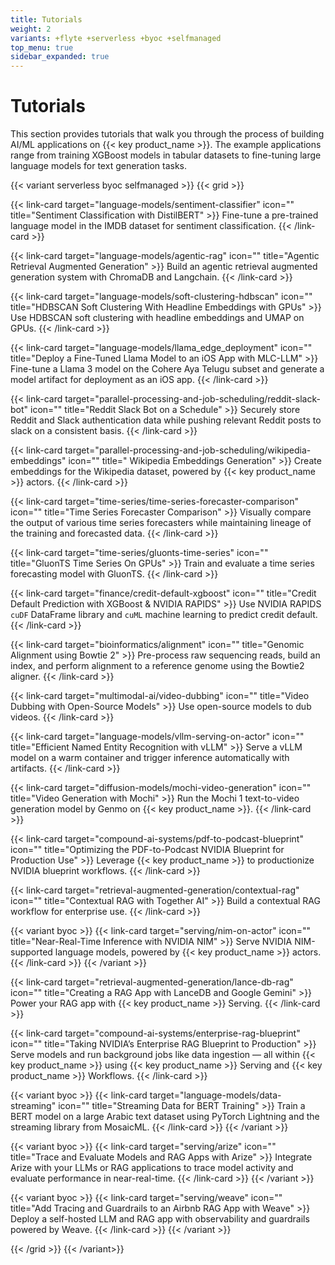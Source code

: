 ```yaml
---
title: Tutorials
weight: 2
variants: +flyte +serverless +byoc +selfmanaged
top_menu: true
sidebar_expanded: true
---
```


# Tutorials

This section provides tutorials that walk you through the process of building AI/ML applications on {{< key product_name >}}.
The example applications range from training XGBoost models in tabular datasets to fine-tuning large language models for text generation tasks.

{{< variant serverless byoc selfmanaged >}}
{{< grid >}}

{{< link-card target="language-models/sentiment-classifier" icon="" title="Sentiment Classification with DistilBERT" >}}
Fine-tune a pre-trained language model in the IMDB dataset for sentiment classification.
{{< /link-card >}}

{{< link-card target="language-models/agentic-rag" icon="" title="Agentic Retrieval Augmented Generation" >}}
Build an agentic retrieval augmented generation system with ChromaDB and Langchain.
{{< /link-card >}}

{{< link-card target="language-models/soft-clustering-hdbscan" icon="" title="HDBSCAN Soft Clustering With Headline Embeddings with GPUs" >}}
Use HDBSCAN soft clustering with headline embeddings and UMAP on GPUs.
{{< /link-card >}}

{{< link-card target="language-models/llama_edge_deployment" icon="" title="Deploy a Fine-Tuned Llama Model to an iOS App with MLC-LLM" >}}
Fine-tune a Llama 3 model on the Cohere Aya Telugu subset and generate a model artifact for deployment as an iOS app.
{{< /link-card >}}

{{< link-card target="parallel-processing-and-job-scheduling/reddit-slack-bot" icon="" title="Reddit Slack Bot on a Schedule" >}}
Securely store Reddit and Slack authentication data while pushing relevant Reddit posts to slack on a consistent basis.
{{< /link-card >}}

{{< link-card target="parallel-processing-and-job-scheduling/wikipedia-embeddings" icon="" title=" Wikipedia Embeddings Generation" >}}
Create embeddings for the Wikipedia dataset, powered by {{< key product_name >}} actors.
{{< /link-card >}}

{{< link-card target="time-series/time-series-forecaster-comparison" icon="" title="Time Series Forecaster Comparison" >}}
Visually compare the output of various time series forecasters while
maintaining lineage of the training and forecasted data.
{{< /link-card >}}

{{< link-card target="time-series/gluonts-time-series" icon="" title="GluonTS Time Series On GPUs" >}}
Train and evaluate a time series forecasting model with GluonTS.
{{< /link-card >}}

{{< link-card target="finance/credit-default-xgboost" icon="" title="Credit Default Prediction with XGBoost & NVIDIA RAPIDS" >}}
Use NVIDIA RAPIDS `cuDF` DataFrame library and `cuML` machine learning to predict credit default.
{{< /link-card >}}

{{< link-card target="bioinformatics/alignment" icon="" title="Genomic Alignment using Bowtie 2" >}}
Pre-process raw sequencing reads, build an index, and perform alignment to a reference genome using the Bowtie2 aligner.
{{< /link-card >}}

{{< link-card target="multimodal-ai/video-dubbing" icon="" title="Video Dubbing with Open-Source Models" >}}
Use open-source models to dub videos.
{{< /link-card >}}

{{< link-card target="language-models/vllm-serving-on-actor" icon="" title="Efficient Named Entity Recognition with vLLM" >}}
Serve a vLLM model on a warm container and trigger inference automatically with artifacts.
{{< /link-card >}}

{{< link-card target="diffusion-models/mochi-video-generation" icon="" title="Video Generation with Mochi" >}}
Run the Mochi 1 text-to-video generation model by Genmo on {{< key product_name >}}.
{{< /link-card >}}

{{< link-card target="compound-ai-systems/pdf-to-podcast-blueprint" icon="" title="Optimizing the PDF-to-Podcast NVIDIA Blueprint for Production Use" >}}
Leverage {{< key product_name >}} to productionize NVIDIA blueprint workflows.
{{< /link-card >}}

{{< link-card target="retrieval-augmented-generation/contextual-rag" icon="" title="Contextual RAG with Together AI" >}}
Build a contextual RAG workflow for enterprise use.
{{< /link-card >}}

{{< variant byoc >}}
{{< link-card target="serving/nim-on-actor" icon="" title="Near-Real-Time Inference with NVIDIA NIM" >}}
Serve NVIDIA NIM-supported language models, powered by {{< key product_name >}} actors.
{{< /link-card >}}
{{< /variant >}}

{{< link-card target="retrieval-augmented-generation/lance-db-rag" icon="" title="Creating a RAG App with LanceDB and Google Gemini" >}}
Power your RAG app with {{< key product_name >}} Serving.
{{< /link-card >}}

{{< link-card target="compound-ai-systems/enterprise-rag-blueprint" icon="" title="Taking NVIDIA’s Enterprise RAG Blueprint to Production" >}}
Serve models and run background jobs like data ingestion — all within {{< key product_name >}} using {{< key product_name >}} Serving and {{< key product_name >}} Workflows.
{{< /link-card >}}

{{< variant byoc >}}
{{< link-card target="language-models/data-streaming" icon="" title="Streaming Data for BERT Training" >}}
Train a BERT model on a large Arabic text dataset using PyTorch Lightning and the streaming library from MosaicML.
{{< /link-card >}}
{{< /variant >}}

{{< variant byoc >}}
{{< link-card target="serving/arize" icon="" title="Trace and Evaluate Models and RAG Apps with Arize" >}}
Integrate Arize with your LLMs or RAG applications to trace model activity and evaluate performance in near-real-time.
{{< /link-card >}}
{{< /variant >}}

{{< variant byoc >}}
{{< link-card target="serving/weave" icon="" title="Add Tracing and Guardrails to an Airbnb RAG App with Weave" >}}
Deploy a self-hosted LLM and RAG app with observability and guardrails powered by Weave.
{{< /link-card >}}
{{< /variant >}}

{{< /grid >}}
{{< /variant>}}
